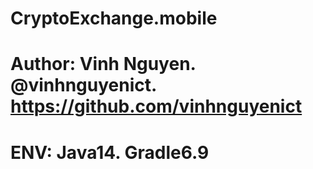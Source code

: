 # CryptoExchange.mobile

# Author: Vinh Nguyen. @vinhnguyenict. https://github.com/vinhnguyenict

# ENV: Java14. Gradle6.9
